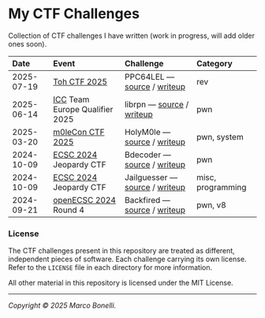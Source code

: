 # My CTF Challenges

Collection of CTF challenges I have written (work in progress, will add older
ones soon).

| Date       | Event                                        | Challenge                                                                                        | Category          |
|:-----------|:---------------------------------------------|:-------------------------------------------------------------------------------------------------|:------------------|
| 2025-07-19 | [Toh CTF 2025][ctftime-toh-2025]             | PPC64LEL — [source](./challenges/PPC64LEL) / [writeup](./challenges/PPC64LEL/README.md)          | rev               |
| 2025-06-14 | [ICC][icc] Team Europe Qualifier 2025        | librpn — [source](./challenges/librpn) / [writeup](./challenges/librpn/README.md)                | pwn               |
| 2025-03-20 | [m0leCon CTF 2025][ctftime-m0lecon-2025]     | HolyM0le — [source](./challenges/holym0le) / [writeup](./challenges/holym0le/README.md)          | pwn, system       |
| 2024-10-09 | [ECSC 2024][ecsc-2024] Jeopardy CTF          | Bdecoder — [source](./challenges/bdecoder) / [writeup](./challenges/bdecoder/README.md)          | pwn               |
| 2024-10-09 | [ECSC 2024][ecsc-2024] Jeopardy CTF          | Jailguesser — [source](./challenges/jailguesser) / [writeup](./challenges/jailguesser/README.md) | misc, programming |
| 2024-09-21 | [openECSC 2024][openecsc-2024] Round 4       | Backfired — [source](./challenges/backfired) / [writeup](./challenges/backfired/README.md)       | pwn, v8           |


### License

The CTF challenges present in this repository are treated as different,
independent pieces of software. Each challenge carrying its own license. Refer
to the `LICENSE` file in each directory for more information.

All other material in this repository is licensed under the MIT License.

---

*Copyright &copy; 2025 Marco Bonelli.*


[ctftime-toh-2025]: https://ctftime.org/event/2833
[ctftime-m0lecon-2025]: https://ctftime.org/event/2725
[team-italy]: https://teamitaly.eu/
[openecsc-2024]: https://open.ecsc2024.it/
[ecsc-2024]: https://ecsc2024.it/
[ecsc]: https://ecsc.eu/
[icc]: https://icc.ecsc.eu/
